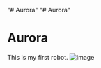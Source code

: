 "# Aurora" 
"# Aurora" 
# Aurora
This is my first robot.
![image](https://github.com/SergeyMatveev/Aurora/assets/20166609/c0337f9e-f79e-440e-bc32-3789470af99a)

